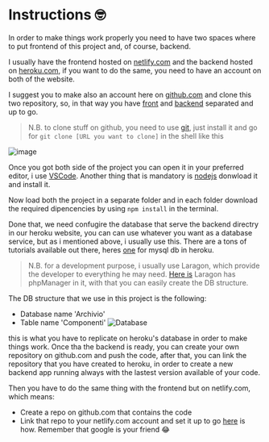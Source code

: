 # Instructions 🤓
In order to make things work properly you need to have two spaces where to put frontend of this project and, of course, backend.

I usually have the frontend hosted on [netlify.com](https://www.netlify.com/) and the backend hosted on [heroku.com](https://www.heroku.com/), if you want to do the same, you need to have an account on both of the website.

I suggest you to make also an account here on [github.com](https://github.com/) and clone this two repository, so, in that way you have [front](https://github.com/MrZukasa/components-db-frontend) and [backend](https://github.com/MrZukasa/components-db-backend) separated and up to go.

> N.B. to clone stuff on github, you need to use [git](https://git-scm.com/download/win), just install it and go for `git clone [URL you want to clone]` in the shell like this

![image](https://i.ibb.co/nn6GzBx/clone.png)

Once you got both side of the project you can open it in your preferred editor, i use [VSCode](https://code.visualstudio.com/download). Another thing that is mandatory is [nodejs](https://nodejs.org/it/) donwload it and install it.

Now load both the project in a separate folder and in each folder download the required dipencencies by using `npm install` in the terminal.

Done that, we need confugire the database that serve the backend directry in our heroku website, you can can use whatever you want as a database service, but as i mentioned above, i usually use this. There are a tons of tutorials available out there, heres [one](https://www.youtube.com/watch?v=16OIg7cyLw4) for mysql db in heroku.
> N.B. for a development purpose, i usually use Laragon, which provide the developer to everything he may need. [Here is](https://laragon.org/) Laragon has phpManager in it, with that you can easily create the DB structure.

The DB structure that we use in this project is the following:
- Database name 'Archivio'
- Table name 'Componenti'
![Database](https://i.ibb.co/4RD3nmq/Cattura.png)

this is what you have to replicate on heroku's database in order to make things work.
Once tha the backend is ready, you can create your own repository on github.com and push the code, after that, you can link the repository that you have created to heroku, in order to create a new backend app running always with the lastest version available of your code.

Then you have to do the same thing with the frontend but on netlify.com, which means:
 - Create a repo on github.com that contains the code
 - Link that repo to your netlify.com account and set it up to go [here](https://www.youtube.com/watch?v=4h8B080Mv4U) is how. Remember that google is your friend 😂